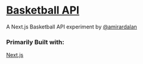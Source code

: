# [Basketball API](https://amirardalan.com)

A Next.js Basketball API experiment by [@amirardalan](https://github.com/amirardalan)

### Primarily Built with:

[Next.js](https://github.com/vercel/next.js/)  

